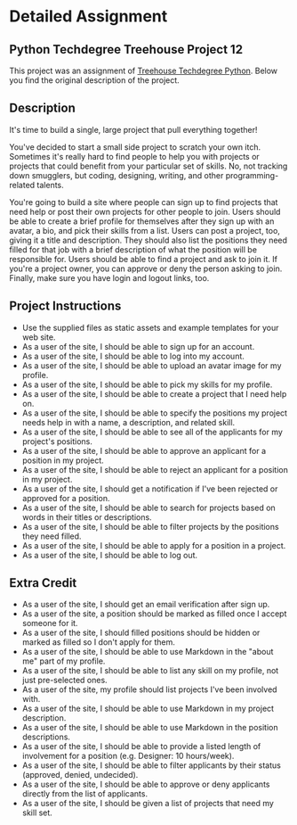# Detailed Assignment

## Python Techdegree Treehouse Project 12

This project was an assignment of [Treehouse Techdegree Python](https://teamtreehouse.com/techdegree/python-web-development). Below you find the original description of the project.

## Description

It's time to build a single, large project that pull everything together!

You've decided to start a small side project to scratch your own itch. Sometimes it's really hard to find people to help you with projects or projects that could benefit from your particular set of skills. No, not tracking down smugglers, but coding, designing, writing, and other programming-related talents.

You're going to build a site where people can sign up to find projects that need help or post their own projects for other people to join. Users should be able to create a brief profile for themselves after they sign up with an avatar, a bio, and pick their skills from a list. Users can post a project, too, giving it a title and description. They should also list the positions they need filled for that job with a brief description of what the position will be responsible for. Users should be able to find a project and ask to join it. If you're a project owner, you can approve or deny the person asking to join. Finally, make sure you have login and logout links, too.

## Project Instructions
- Use the supplied files as static assets and example templates for your web site.
- As a user of the site, I should be able to sign up for an account.
- As a user of the site, I should be able to log into my account.
- As a user of the site, I should be able to upload an avatar image for my profile.
- As a user of the site, I should be able to pick my skills for my profile.
- As a user of the site, I should be able to create a project that I need help on.
- As a user of the site, I should be able to specify the positions my project needs help in with a name, a description, and related skill.
- As a user of the site, I should be able to see all of the applicants for my project's positions.
- As a user of the site, I should be able to approve an applicant for a position in my project.
- As a user of the site, I should be able to reject an applicant for a position in my project.
- As a user of the site, I should get a notification if I've been rejected or approved for a position.
- As a user of the site, I should be able to search for projects based on words in their titles or descriptions.
- As a user of the site, I should be able to filter projects by the positions they need filled.
- As a user of the site, I should be able to apply for a position in a project.
- As a user of the site, I should be able to log out.

## Extra Credit
- As a user of the site, I should get an email verification after sign up.
- As a user of the site, a position should be marked as filled once I accept someone for it.
- As a user of the site, I should filled positions should be hidden or marked as filled so I don't apply for them.
- As a user of the site, I should be able to use Markdown in the "about me" part of my profile.
- As a user of the site, I should be able to list any skill on my profile, not just pre-selected ones.
- As a user of the site, my profile should list projects I've been involved with.
- As a user of the site, I should be able to use Markdown in my project description.
- As a user of the site, I should be able to use Markdown in the position descriptions.
- As a user of the site, I should be able to provide a listed length of involvement for a position (e.g. Designer: 10 hours/week).
- As a user of the site, I should be able to filter applicants by their status (approved, denied, undecided).
- As a user of the site, I should be able to approve or deny applicants directly from the list of applicants.
- As a user of the site, I should be given a list of projects that need my skill set.
